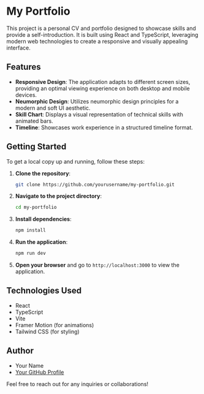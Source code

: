 # My Portfolio

This project is a personal CV and portfolio designed to showcase skills and provide a self-introduction. It is built using React and TypeScript, leveraging modern web technologies to create a responsive and visually appealing interface.

## Features

- **Responsive Design**: The application adapts to different screen sizes, providing an optimal viewing experience on both desktop and mobile devices.
- **Neumorphic Design**: Utilizes neumorphic design principles for a modern and soft UI aesthetic.
- **Skill Chart**: Displays a visual representation of technical skills with animated bars.
- **Timeline**: Showcases work experience in a structured timeline format.

## Getting Started

To get a local copy up and running, follow these steps:

1. **Clone the repository**:
   ```bash
   git clone https://github.com/yourusername/my-portfolio.git
   ```

2. **Navigate to the project directory**:
   ```bash
   cd my-portfolio
   ```

3. **Install dependencies**:
   ```bash
   npm install
   ```

4. **Run the application**:
   ```bash
   npm run dev
   ```

5. **Open your browser** and go to `http://localhost:3000` to view the application.

## Technologies Used

- React
- TypeScript
- Vite
- Framer Motion (for animations)
- Tailwind CSS (for styling)

## Author

- Your Name
- [Your GitHub Profile](https://github.com/yourusername)

Feel free to reach out for any inquiries or collaborations!